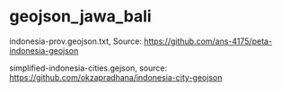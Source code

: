 # geojson_jawa_bali

indonesia-prov.geojson.txt, Source: https://github.com/ans-4175/peta-indonesia-geojson

simplified-indonesia-cities.gejson, source: https://github.com/okzapradhana/indonesia-city-geojson
